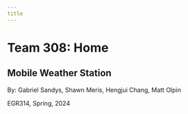 ```yaml
---
title
---
```


# Team 308: Home

## Mobile Weather Station
By: Gabriel Sandys, Shawn Meris, Hengjui Chang, Matt Olpin

EGR314, Spring, 2024
